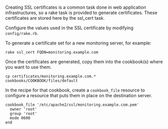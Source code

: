 Creating SSL certificates is a common task done in web application infrastructures, so a rake task is provided to generate certificates.  These certificates are stored here by the ssl_cert task.  

Configure the values used in the SSL certificate by modifying `config/rake.rb`.

To generate a certificate set for a new monitoring server, for example:

    rake ssl_cert FQDN=monitoring.example.com

Once the certificates are generated, copy them into the cookbook(s) where you want to use them.

    cp certificates/monitoring.example.com.* cookbooks/COOKBOOK/files/default

In the recipe for that cookbook, create a `cookbook_file` resource to configure a resource that puts them in place on the destination server.

    cookbook_file '/etc/apache2/ssl/monitoring.example.com.pem'
      owner 'root'
      group 'root'
      mode 0600
    end

